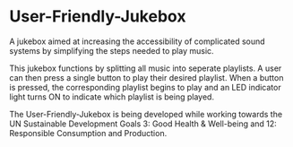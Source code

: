 # User-Friendly-Jukebox
A jukebox aimed at increasing the accessibility of complicated sound systems by simplifying the steps needed to play music.

This jukebox functions by splitting all music into seperate playlists. A user can then press a single button to play their desired playlist. When a button is pressed, the corresponding playlist begins to play and an LED indicator light turns ON to indicate which playlist is being played.

The User-Friendly-Jukebox is being developed while working towards the UN Sustainable Development Goals 3: Good Health & Well-being and 12: Responsible Consumption and Production. 
